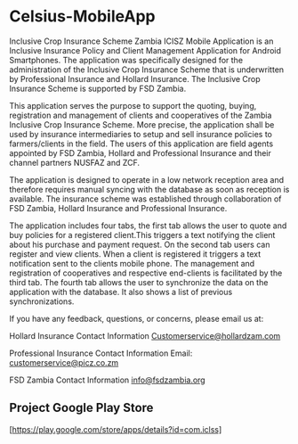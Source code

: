 # Celsius-MobileApp

Inclusive Crop Insurance Scheme Zambia ICISZ Mobile Application is an Inclusive Insurance Policy and Client Management Application for Android Smartphones. The application was specifically designed for the administration of the Inclusive Crop Insurance Scheme that is underwritten by Professional Insurance and Hollard Insurance. The Inclusive Crop Insurance Scheme is supported by FSD Zambia.


This application serves the purpose to support the quoting, buying, registration and management of clients and cooperatives of the Zambia Inclusive Crop Insurance Scheme. More precise, the application shall be used by insurance intermediaries to setup and sell insurance policies to farmers/clients in the field. The users of this application are field agents appointed by FSD Zambia, Hollard and Professional Insurance and their channel partners NUSFAZ and ZCF.

The application is designed to operate in a low network reception area and therefore requires manual syncing with the database as soon as reception is available. The insurance scheme was established through collaboration of FSD Zambia, Hollard Insurance and Professional Insurance.

The application includes four tabs, the first tab allows the user to quote and buy policies for a registered client.This triggers a text notifying the client about his purchase and payment request. On the second tab users can register and view clients. When a client is registered it triggers a text notification sent to the clients mobile phone. The management and registration of cooperatives and respective end-clients is facilitated by the third tab. The fourth tab allows the user to synchronize the data on the application with the database. It also shows a list of previous synchronizations.

If you have any feedback, questions, or concerns, please email us at:


Hollard Insurance Contact Information
Customerservice@hollardzam.com

Professional Insurance Contact Information
Email: customerservice@picz.co.zm

FSD Zambia Contact Information
info@fsdzambia.org


## Project Google Play Store
[https://play.google.com/store/apps/details?id=com.iclss]
